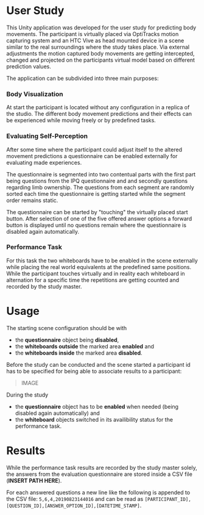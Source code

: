 # User Study

This Unity application was developed for the user study for predicting body movements. The participant is virtually placed via OptiTracks motion capturing system and an HTC Vive as head mounted device in a scene similar to the real surroundings where the study takes place. Via external adjustments the motion captured body movements are getting intercepted, changed and projected on the participants virtual model based on different prediction values.

The application can be subdivided into three main purposes:

### Body Visualization

At start the participant is located without any configuration in a replica of the studio. The different body movement predictions and their effects can be experienced while moving freely or by predefined tasks.

### Evaluating Self-Perception

After some time where the participant could adjust itself to the altered movement predictions a questionnaire can be enabled externally for evaluating made experiences. 

The questionnaire is segmented into two contentual parts with the first part being questions from the IPQ questionnaire and and secondly questions regarding limb ownership. The questions from each segment are randomly sorted each time the questionnaire is getting started while the segment order remains static.

The questionnaire can be started by "touching" the virtually placed start button. After selection of one of the five offered answer options a forward button is displayed until no questions remain where the questionnaire is disabled again automatically.

### Performance Task

For this task the two whiteboards have to be enabled in the scene externally while placing the real world equivalents at the predefined same positions. While the participant touches virtually and in reality each whiteboard in alternation for a specific time the repetitions are getting counted and recorded by the study master.

# Usage

The starting scene configuration should be with
* the **questionnaire** object being **disabled**,
* the **whiteboards outside** the marked area **enabled** and
* the **whiteboards inside** the marked area **disabled**. 

Before the study can be conducted and the scene started a participant id has to be specified for being able to associate results to a participant:
> IMAGE

During the study 
* the **questionnaire** object has to be **enabled** when needed (being disabled again automatically) and
* the **whiteboard** objects switched in its availibility status for the performance task.

# Results

While the performance task results are recorded by the study master solely, the answers from the evaluation questionnaire are stored inside a CSV file (**INSERT PATH HERE**).

For each answered questions a new line like the following is appended to the CSV file: `5,6,4,20190823144016` and can be read as `[PARTICIPANT_ID],[QUESTION_ID],[ANSWER_OPTION_ID],[DATETIME_STAMP]`.

